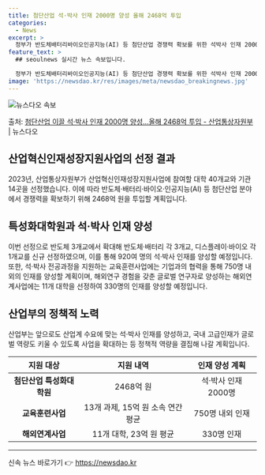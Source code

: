 ```yaml
---
title: 첨단산업 석·박사 인재 2000명 양성 올해 2468억 투입
categories:
  - News
excerpt: >
  정부가 반도체배터리바이오인공지능(AI) 등 첨단산업 경쟁력 확보를 위한 석박사 인재 2000명 양성에2468…
feature_text: >
  ## seoulnews 실시간 뉴스 속보입니다.

  정부가 반도체배터리바이오인공지능(AI) 등 첨단산업 경쟁력 확보를 위한 석박사 인재 2000명 양성에2468…
image: 'https://newsdao.kr/res/images/meta/newsdao_breakingnews.jpg'
---
```


![뉴스다오 속보](https://newsdao.kr/res/images/meta/newsdao_breakingnews.jpg)

<p>출처: <a href="https://newsdao.kr/3846" rel="dofollow">첨단산업  이끌 석·박사 인재 2000명 양성…올해 2468억 투입 - 산업통상자원부</a> | 뉴스다오</p>

<h2 data-ke-size="size26">산업혁신인재성장지원사업의 선정 결과</h2>
<p data-ke-size="size16">2023년, 산업통상자원부가 산업혁신인재성장지원사업에 참여할 대학 40개교와 기관 14곳을 선정했습니다. 이에 따라 반도체·배터리·바이오·인공지능(AI) 등 첨단산업 분야에서 경쟁력을 확보하기 위해 2468억 원을 투입할 계획입니다.</p>

<h2 data-ke-size="size26">특성화대학원과 석·박사 인재 양성</h2>
<p data-ke-size="size16">이번 선정으로 반도체 3개교에서 확대해 반도체·배터리 각 3개교, 디스플레이·바이오 각 1개교를 신규 선정하였으며, 이를 통해 920여 명의 석·박사 인재를 양성할 예정입니다. 또한, 석·박사 전공과정을 지원하는 교육훈련사업에는 기업과의 협력을 통해 750명 내외의 인재를 양성할 계획이며, 해외연구 경험을 갖춘 글로벌 연구자로 양성하는 해외연계사업에는 11개 대학을 선정하여 330명의 인재를 양성할 예정입니다.</p>

<h2 data-ke-size="size26">산업부의 정책적 노력</h2>
<p data-ke-size="size16">산업부는 앞으로도 산업계 수요에 맞는 석·박사 인재를 양성하고, 국내 고급인재가 글로벌 역량도 키울 수 있도록 사업을 확대하는 등 정책적 역량을 결집해 나갈 계획입니다.</p>

<table>
	<thead>
		<tr>
			<th style="text-align: center;">지원 대상</th>
			<th style="text-align: center;">지원 내역</th>
			<th style="text-align: center;">인재 양성 계획</th>
		</tr>
	</thead>
	<tbody>
		<tr>
			<td style="text-align: center;"><b>첨단산업 특성화대학원</b></td>
			<td style="text-align: center;">2468억 원</td>
			<td style="text-align: center;">석·박사 인재 2000명</td>
		</tr>
		<tr>
			<td style="text-align: center;"><b>교육훈련사업</b></td>
			<td style="text-align: center;">13개 과제, 15억 원 소속 연간 평균</td>
			<td style="text-align: center;">750명 내외 인재</td>
		</tr>
		<tr>
			<td style="text-align: center;"><b>해외연계사업</b></td>
			<td style="text-align: center;">11개 대학, 23억 원 평균</td>
			<td style="text-align: center;">330명 인재</td>
		</tr>
	</tbody>
</table>

<hr> 

신속 뉴스 바로가기 👉 <a href="https://newsdao.kr" rel="dofollow">https://newsdao.kr</a>


